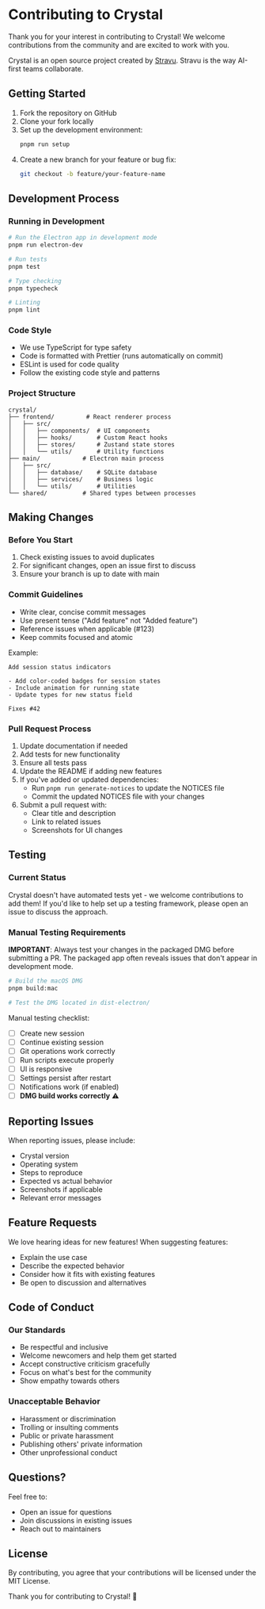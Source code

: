 # Contributing to Crystal

Thank you for your interest in contributing to Crystal! We welcome contributions from the community and are excited to work with you.

Crystal is an open source project created by [Stravu](https://stravu.com/).  Stravu is the way AI-first teams collaborate.

## Getting Started

1. Fork the repository on GitHub
2. Clone your fork locally
3. Set up the development environment:
   ```bash
   pnpm run setup
   ```
4. Create a new branch for your feature or bug fix:
   ```bash
   git checkout -b feature/your-feature-name
   ```

## Development Process

### Running in Development

```bash
# Run the Electron app in development mode
pnpm run electron-dev

# Run tests
pnpm test

# Type checking
pnpm typecheck

# Linting
pnpm lint
```

### Code Style

- We use TypeScript for type safety
- Code is formatted with Prettier (runs automatically on commit)
- ESLint is used for code quality
- Follow the existing code style and patterns

### Project Structure

```
crystal/
├── frontend/         # React renderer process
│   ├── src/
│   │   ├── components/  # UI components
│   │   ├── hooks/       # Custom React hooks
│   │   ├── stores/      # Zustand state stores
│   │   └── utils/       # Utility functions
├── main/            # Electron main process
│   ├── src/
│   │   ├── database/    # SQLite database
│   │   ├── services/    # Business logic
│   │   └── utils/       # Utilities
└── shared/          # Shared types between processes
```

## Making Changes

### Before You Start

1. Check existing issues to avoid duplicates
2. For significant changes, open an issue first to discuss
3. Ensure your branch is up to date with main

### Commit Guidelines

- Write clear, concise commit messages
- Use present tense ("Add feature" not "Added feature")
- Reference issues when applicable (#123)
- Keep commits focused and atomic

Example:
```
Add session status indicators

- Add color-coded badges for session states
- Include animation for running state
- Update types for new status field

Fixes #42
```

### Pull Request Process

1. Update documentation if needed
2. Add tests for new functionality
3. Ensure all tests pass
4. Update the README if adding new features
5. If you've added or updated dependencies:
   - Run `pnpm run generate-notices` to update the NOTICES file
   - Commit the updated NOTICES file with your changes
6. Submit a pull request with:
   - Clear title and description
   - Link to related issues
   - Screenshots for UI changes

## Testing

### Current Status
Crystal doesn't have automated tests yet - we welcome contributions to add them! If you'd like to help set up a testing framework, please open an issue to discuss the approach.

### Manual Testing Requirements

**IMPORTANT**: Always test your changes in the packaged DMG before submitting a PR. The packaged app often reveals issues that don't appear in development mode.

```bash
# Build the macOS DMG
pnpm build:mac

# Test the DMG located in dist-electron/
```

Manual testing checklist:
- [ ] Create new session
- [ ] Continue existing session
- [ ] Git operations work correctly
- [ ] Run scripts execute properly
- [ ] UI is responsive
- [ ] Settings persist after restart
- [ ] Notifications work (if enabled)
- [ ] **DMG build works correctly** ⚠️

## Reporting Issues

When reporting issues, please include:
- Crystal version
- Operating system
- Steps to reproduce
- Expected vs actual behavior
- Screenshots if applicable
- Relevant error messages

## Feature Requests

We love hearing ideas for new features! When suggesting features:
- Explain the use case
- Describe the expected behavior
- Consider how it fits with existing features
- Be open to discussion and alternatives

## Code of Conduct

### Our Standards

- Be respectful and inclusive
- Welcome newcomers and help them get started
- Accept constructive criticism gracefully
- Focus on what's best for the community
- Show empathy towards others

### Unacceptable Behavior

- Harassment or discrimination
- Trolling or insulting comments
- Public or private harassment
- Publishing others' private information
- Other unprofessional conduct

## Questions?

Feel free to:
- Open an issue for questions
- Join discussions in existing issues
- Reach out to maintainers

## License

By contributing, you agree that your contributions will be licensed under the MIT License.

Thank you for contributing to Crystal! 🎉
